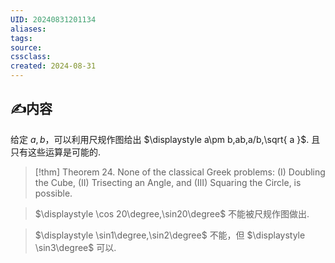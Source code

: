 ```yaml
---
UID: 20240831201134 
aliases: 
tags: 
source: 
cssclass: 
created: 2024-08-31
---
```


## ✍内容
给定 $\displaystyle a,b$，可以利用尺规作图给出 $\displaystyle a\pm b,ab,a/b,\sqrt{ a }$. 且只有这些运算是可能的.
> [!thm]
> Theorem 24. None of the classical Greek problems: (I) Doubling the Cube, (II) Trisecting an Angle, and (III) Squaring the Circle, is possible.

> $\displaystyle \cos 20\degree,\sin20\degree$ 不能被尺规作图做出.

> $\displaystyle \sin1\degree,\sin2\degree$ 不能，但 $\displaystyle \sin3\degree$ 可以.




